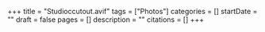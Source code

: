 +++
title = "Studioccutout.avif"
tags = ["Photos"]
categories = []
startDate = ""
draft = false
pages = []
description = ""
citations = []
+++
